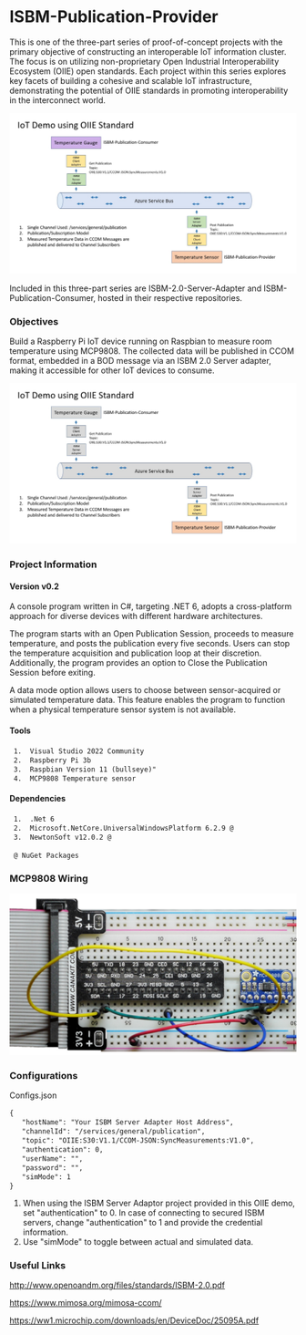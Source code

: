 # ISBM-Publication-Provider

This is one of the three-part series of proof-of-concept projects with the primary objective of constructing an interoperable IoT information cluster. The focus is on utilizing non-proprietary Open Industrial Interoperability Ecosystem (OIIE) open standards. Each project within this series explores key facets of building a cohesive and scalable IoT infrastructure, demonstrating the potential of OIIE standards in promoting interoperability in the interconnect world.

![image](/Documents/Images/IoT-Demo.jpg)

Included in this three-part series are ISBM-2.0-Server-Adapter and ISBM-Publication-Consumer, hosted in their respective repositories.

### Objectives

Build a Raspberry Pi IoT device running on Raspbian to measure room temperature using MCP9808. The collected data will be published in CCOM format, embedded in a BOD message via an ISBM 2.0 Server adapter, making it accessible for other IoT devices to consume.

![image](/Documents/Images/IoT-Demo-Temperature-Sensor.jpg)

### Project Information

#### Version v0.2

A console program written in C#, targeting .NET 6, adopts a cross-platform approach for diverse devices with different hardware architectures.

The program starts with an Open Publication Session, proceeds to measure temperature, and posts the publication every five seconds. Users can stop the temperature acquisition and publication loop at their discretion. Additionally, the program provides an option to Close the Publication Session before exiting.

A data mode option allows users to choose between sensor-acquired or simulated temperature data. This feature enables the program to function when a physical temperature sensor system is not available.


#### Tools
     1.  Visual Studio 2022 Community
     2.  Raspberry Pi 3b
     3.  Raspbian Version 11 (bullseye)"
     4.  MCP9808 Temperature sensor

#### Dependencies
     1.  .Net 6
     2.  Microsoft.NetCore.UniversalWindowsPlatform 6.2.9 @
     3.  NewtonSoft v12.0.2 @
    
     @ NuGet Packages
     
### MCP9808 Wiring

![image](/Documents/Wiring/MCP9808-Wiring.jpg)

### Configurations

   Configs.json

    {
	   "hostName": "Your ISBM Server Adapter Host Address",
	   "channelId": "/services/general/publication",
	   "topic": "OIIE:S30:V1.1/CCOM-JSON:SyncMeasurements:V1.0",
	   "authentication": 0,
	   "userName": "",
	   "password": "",
	   "simMode": 1
    }

  1. When using the ISBM Server Adaptor project provided in this OIIE demo, set "authentication" to 0. In case of connecting to secured ISBM servers, change "authentication" to 1 and provide the credential information.
  2. Use "simMode" to toggle between actual and simulated data.   

### Useful Links

http://www.openoandm.org/files/standards/ISBM-2.0.pdf

https://www.mimosa.org/mimosa-ccom/

https://ww1.microchip.com/downloads/en/DeviceDoc/25095A.pdf
